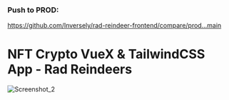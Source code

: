 ### Push to PROD:
https://github.com/Inversely/rad-reindeer-frontend/compare/prod...main


# NFT Crypto VueX & TailwindCSS App - Rad Reindeers


![Screenshot_2](https://user-images.githubusercontent.com/40970351/149689058-1ca9df57-c9c0-452c-b87b-ef1e546799a8.png)
